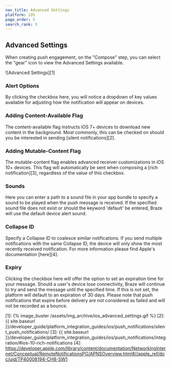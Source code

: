 ```yaml
---
nav_title: Advanced Settings
platform: iOS
page_order: 5
search_rank: 5
---
```

## Advanced Settings

When creating push engagement, on the "Compose" step, you can select the "gear" icon to view the Advanced Settings available.

![Advanced Settings][1]

### Alert Options

By clicking the checkbox here, you will notice a dropdown of key values available for adjusting how the notification will appear on devices.

### Adding Content-Available Flag

The content-available flag instructs iOS 7+ devices to download new content in the background. Most commonly, this can be checked on should you be interested in sending [silent notifications][2].

### Adding Mutable-Content Flag

The mutable-content flag enables advanced receiver customizations in iOS 10+ devices. This flag will automatically be sent when composing a [rich notification][3], regardless of the value of this checkbox.

### Sounds

Here you can enter a path to a sound file in your app bundle to specify a sound to be played when the push message is received. If the specified sound file does not exist or should the keyword 'default' be entered, Braze will use the default device alert sound.

### Collapse ID
Specify a Collapse ID to coalesce similar notifications. If you send multiple notifications with the same Collapse ID, the device will only show the most recently received notification. For more information please find Apple's documentation [here][4].

### Expiry

Clicking the checkbox here will offer the option to set an expiration time for your message. Should a user's device lose connectivity, Braze will continue to try and send the message until the specified time. If this is not set, the platform will default to an expiration of 30 days. Please note that push notifications that expire before delivery are not considered as failed and will not be recorded as a bounce.



[1]: {% image_buster /assets/img_archive/ios_advanced_settings.gif %}
[2]: {{ site.baseurl }}/developer_guide/platform_integration_guides/ios/push_notifications/silent_push_notifications/
[3]: {{ site.baseurl }}/developer_guide/platform_integration_guides/ios/push_notifications/integration/#ios-10-rich-notifications
[4]: https://developer.apple.com/library/content/documentation/NetworkingInternet/Conceptual/RemoteNotificationsPG/APNSOverview.html#//apple_ref/doc/uid/TP40008194-CH8-SW1
